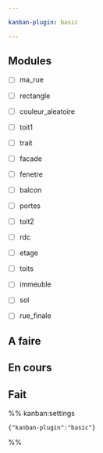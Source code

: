 ```yaml
---

kanban-plugin: basic

---
```


## Modules

- [ ] ma_rue
- [ ] rectangle
- [ ] couleur_aleatoire
- [ ] toit1
- [ ] trait
- [ ] facade
- [ ] fenetre
- [ ] balcon
- [ ] portes
- [ ] toit2
- [ ] rdc
- [ ] etage
- [ ] toits
- [ ] immeuble
- [ ] sol
- [ ] rue_finale


## A faire



## En cours



## Fait





%% kanban:settings
```
{"kanban-plugin":"basic"}
```
%%